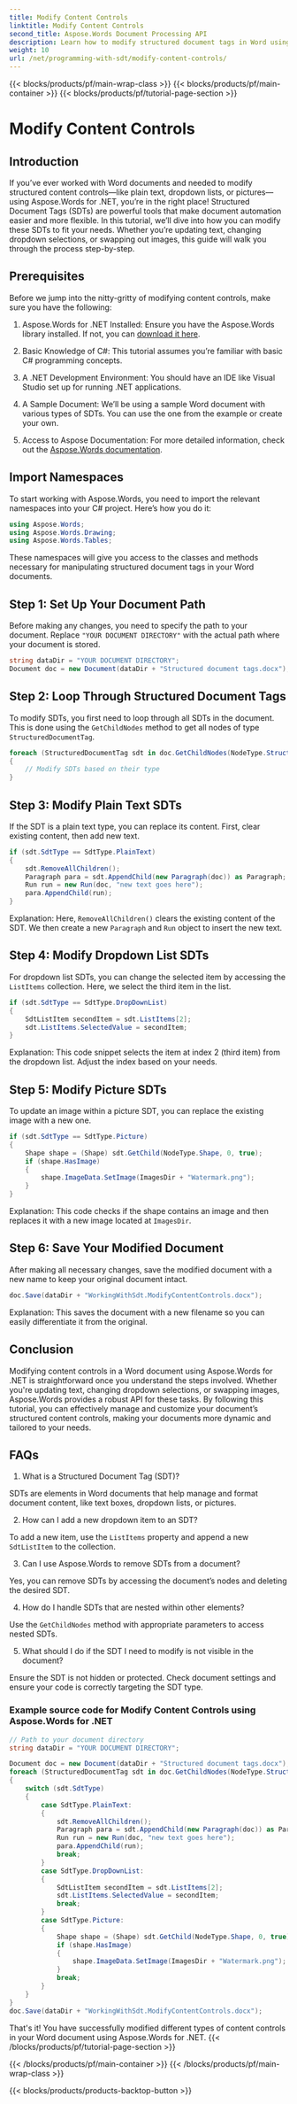 ```yaml
---
title: Modify Content Controls
linktitle: Modify Content Controls
second_title: Aspose.Words Document Processing API
description: Learn how to modify structured document tags in Word using Aspose.Words for .NET. Update text, dropdowns, and images step-by-step.
weight: 10
url: /net/programming-with-sdt/modify-content-controls/
---
```


{{< blocks/products/pf/main-wrap-class >}}
{{< blocks/products/pf/main-container >}}
{{< blocks/products/pf/tutorial-page-section >}}

# Modify Content Controls

## Introduction

If you’ve ever worked with Word documents and needed to modify structured content controls—like plain text, dropdown lists, or pictures—using Aspose.Words for .NET, you’re in the right place! Structured Document Tags (SDTs) are powerful tools that make document automation easier and more flexible. In this tutorial, we’ll dive into how you can modify these SDTs to fit your needs. Whether you’re updating text, changing dropdown selections, or swapping out images, this guide will walk you through the process step-by-step.

## Prerequisites

Before we jump into the nitty-gritty of modifying content controls, make sure you have the following:

1. Aspose.Words for .NET Installed: Ensure you have the Aspose.Words library installed. If not, you can [download it here](https://releases.aspose.com/words/net/).

2. Basic Knowledge of C#: This tutorial assumes you’re familiar with basic C# programming concepts.

3. A .NET Development Environment: You should have an IDE like Visual Studio set up for running .NET applications.

4. A Sample Document: We’ll be using a sample Word document with various types of SDTs. You can use the one from the example or create your own.

5. Access to Aspose Documentation: For more detailed information, check out the [Aspose.Words documentation](https://reference.aspose.com/words/net/).

## Import Namespaces

To start working with Aspose.Words, you need to import the relevant namespaces into your C# project. Here’s how you do it:

```csharp
using Aspose.Words;
using Aspose.Words.Drawing;
using Aspose.Words.Tables;
```

These namespaces will give you access to the classes and methods necessary for manipulating structured document tags in your Word documents.

## Step 1: Set Up Your Document Path

Before making any changes, you need to specify the path to your document. Replace `"YOUR DOCUMENT DIRECTORY"` with the actual path where your document is stored.

```csharp
string dataDir = "YOUR DOCUMENT DIRECTORY";
Document doc = new Document(dataDir + "Structured document tags.docx");
```

## Step 2: Loop Through Structured Document Tags

To modify SDTs, you first need to loop through all SDTs in the document. This is done using the `GetChildNodes` method to get all nodes of type `StructuredDocumentTag`.

```csharp
foreach (StructuredDocumentTag sdt in doc.GetChildNodes(NodeType.StructuredDocumentTag, true))
{
    // Modify SDTs based on their type
}
```

## Step 3: Modify Plain Text SDTs

If the SDT is a plain text type, you can replace its content. First, clear existing content, then add new text.

```csharp
if (sdt.SdtType == SdtType.PlainText)
{
    sdt.RemoveAllChildren();
    Paragraph para = sdt.AppendChild(new Paragraph(doc)) as Paragraph;
    Run run = new Run(doc, "new text goes here");
    para.AppendChild(run);
}
```

Explanation: Here, `RemoveAllChildren()` clears the existing content of the SDT. We then create a new `Paragraph` and `Run` object to insert the new text.

## Step 4: Modify Dropdown List SDTs

For dropdown list SDTs, you can change the selected item by accessing the `ListItems` collection. Here, we select the third item in the list.

```csharp
if (sdt.SdtType == SdtType.DropDownList)
{
    SdtListItem secondItem = sdt.ListItems[2];
    sdt.ListItems.SelectedValue = secondItem;
}
```

Explanation: This code snippet selects the item at index 2 (third item) from the dropdown list. Adjust the index based on your needs.

## Step 5: Modify Picture SDTs

To update an image within a picture SDT, you can replace the existing image with a new one.

```csharp
if (sdt.SdtType == SdtType.Picture)
{
    Shape shape = (Shape) sdt.GetChild(NodeType.Shape, 0, true);
    if (shape.HasImage)
    {
        shape.ImageData.SetImage(ImagesDir + "Watermark.png");
    }
}
```

Explanation: This code checks if the shape contains an image and then replaces it with a new image located at `ImagesDir`.

## Step 6: Save Your Modified Document

After making all necessary changes, save the modified document with a new name to keep your original document intact.

```csharp
doc.Save(dataDir + "WorkingWithSdt.ModifyContentControls.docx");
```

Explanation: This saves the document with a new filename so you can easily differentiate it from the original.

## Conclusion

Modifying content controls in a Word document using Aspose.Words for .NET is straightforward once you understand the steps involved. Whether you're updating text, changing dropdown selections, or swapping images, Aspose.Words provides a robust API for these tasks. By following this tutorial, you can effectively manage and customize your document’s structured content controls, making your documents more dynamic and tailored to your needs.

## FAQs

1. What is a Structured Document Tag (SDT)?

SDTs are elements in Word documents that help manage and format document content, like text boxes, dropdown lists, or pictures.

2. How can I add a new dropdown item to an SDT?

To add a new item, use the `ListItems` property and append a new `SdtListItem` to the collection.

3. Can I use Aspose.Words to remove SDTs from a document?

Yes, you can remove SDTs by accessing the document’s nodes and deleting the desired SDT.

4. How do I handle SDTs that are nested within other elements?

Use the `GetChildNodes` method with appropriate parameters to access nested SDTs.

5. What should I do if the SDT I need to modify is not visible in the document?

Ensure the SDT is not hidden or protected. Check document settings and ensure your code is correctly targeting the SDT type.


### Example source code for Modify Content Controls using Aspose.Words for .NET 

```csharp
// Path to your document directory 
string dataDir = "YOUR DOCUMENT DIRECTORY";

Document doc = new Document(dataDir + "Structured document tags.docx");
foreach (StructuredDocumentTag sdt in doc.GetChildNodes(NodeType.StructuredDocumentTag, true))
{
	switch (sdt.SdtType)
	{
		case SdtType.PlainText:
		{
			sdt.RemoveAllChildren();
			Paragraph para = sdt.AppendChild(new Paragraph(doc)) as Paragraph;
			Run run = new Run(doc, "new text goes here");
			para.AppendChild(run);
			break;
		}
		case SdtType.DropDownList:
		{
			SdtListItem secondItem = sdt.ListItems[2];
			sdt.ListItems.SelectedValue = secondItem;
			break;
		}
		case SdtType.Picture:
		{
			Shape shape = (Shape) sdt.GetChild(NodeType.Shape, 0, true);
			if (shape.HasImage)
			{
				shape.ImageData.SetImage(ImagesDir + "Watermark.png");
			}
			break;
		}
	}
}
doc.Save(dataDir + "WorkingWithSdt.ModifyContentControls.docx");

```

That's it! You have successfully modified different types of content controls in your Word document using Aspose.Words for .NET.
{{< /blocks/products/pf/tutorial-page-section >}}

{{< /blocks/products/pf/main-container >}}
{{< /blocks/products/pf/main-wrap-class >}}

{{< blocks/products/products-backtop-button >}}
